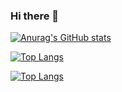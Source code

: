 ### Hi there 👋

<!--
**christhebliss/christhebliss** is a ✨ _special_ ✨ repository because its `README.md` (this file) appears on your GitHub profile.

Here are some ideas to get you started:

- 🔭 I’m currently working on ...
- 🌱 I’m currently learning ...
- 👯 I’m looking to collaborate on ...
- 🤔 I’m looking for help with ...
- 💬 Ask me about ...
- 📫 How to reach me: ...
- 😄 Pronouns: ...
- ⚡ Fun fact: ...
-->

[![Anurag's GitHub stats](https://github-readme-stats.vercel.app/api?username=christhebliss&count_private=true&show_icons=true&theme=dark)](https://github.com/anuraghazra/github-readme-stats)


[![Top Langs](https://github-readme-stats.vercel.app/api/top-langs/?username=christhebliss&langs_count=10&hide=scss)](https://github.com/anuraghazra/github-readme-stats)

[![Top Langs](https://github-readme-stats.vercel.app/api/top-langs/?username=christhebliss&layout=compact&hide=scss)](https://github.com/anuraghazra/github-readme-stats)

<!--
[![willianrod's wakatime stats](https://github-readme-stats.vercel.app/api/wakatime?username=christhebliss)](https://github.com/anuraghazra/github-readme-stats)
<img src="{https://img.shields.io/badge/Python-FFD43B?style=for-the-badge&logo=python&logoColor=darkgreen}" />
![image]({https://img.shields.io/badge/WhatsApp-25D366?style=for-the-badge&logo=whatsapp&logoColor=white})
-->

